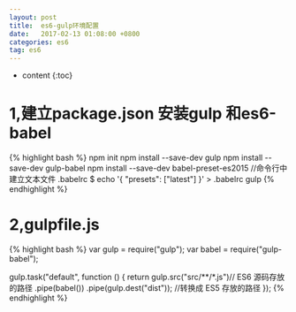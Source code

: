 ```yaml
---
layout: post
title:  es6-gulp环境配置
date:   2017-02-13 01:08:00 +0800
categories: es6
tag: es6
---
```


* content
{:toc}



1,建立package.json 安装gulp 和es6-babel
====================================
{% highlight bash %}
npm init
npm install --save-dev gulp
npm install --save-dev gulp-babel
npm install --save-dev babel-preset-es2015
//命令行中建立文本文件 .babelrc
$ echo '{ "presets": ["latest"] }' > .babelrc
gulp
{% endhighlight %}



2,gulpfile.js
====================================
{% highlight bash %}
var gulp = require("gulp");
var babel = require("gulp-babel");

gulp.task("default", function () {
  return gulp.src("src/**/*.js")// ES6 源码存放的路径
    .pipe(babel()) 
    .pipe(gulp.dest("dist")); //转换成 ES5 存放的路径
});
{% endhighlight %}